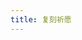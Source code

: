 ```yaml
---
title: 复刻祈愿
---
```


<GenshinFork />

<script setup lang="ts">
import GenshinFork from "@GenshinFork";
</script>
